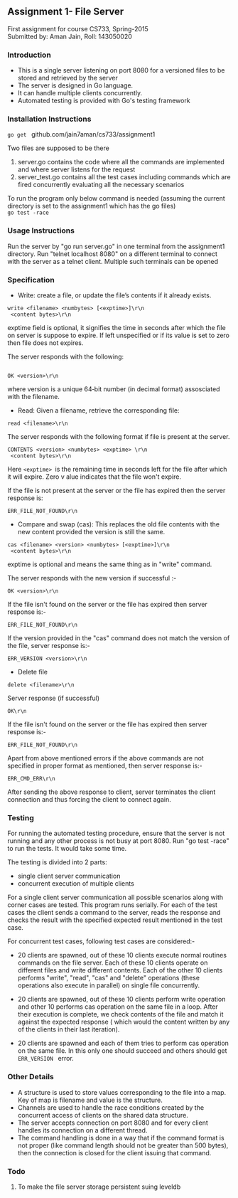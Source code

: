 ## Assignment 1- File Server

First assignment for course CS733, Spring-2015  
Submitted by: Aman Jain, Roll: 143050020

### Introduction
* This is a single server listening on port 8080 for a versioned files to be stored and retrieved by the server 
* The server is designed in Go language.    
* It can handle multiple clients concurrently.  
* Automated testing is provided with Go's testing framework

### Installation Instructions
<code>go get </code> github.com/jain7aman/cs733/assignment1

Two files are supposed to be there <br/>
1. server.go contains the code where all the commands are implemented and where server listens for the request <br/>
2. server_test.go contains all the test cases including commands which are fired concurrently evaluating all the necessary scenarios

To run the program only below command is needed (assuming the current directory is set to the assignment1 which has the go files)
<br/><code>go test -race</code>


### Usage Instructions
Run the server by "go run server.go" in one terminal from the assignment1 directory.
Run "telnet localhost 8080" on a different terminal to connect with the server as a telnet client. Multiple such terminals can be opened


### Specification
* Write: create a file, or update the file’s contents if it already exists.
```
write <filename> <numbytes> [<exptime>]\r\n
 <content bytes>\r\n
```
exptime field is optional, it signifies the time in seconds after which the file on server 
is suppose to expire. If left unspecified or if its value is set to zero then file does not expires.

The server responds with the following:

```

OK <version>\r\n

``````
where version is a unique 64‐bit number (in decimal format) assosciated with the
filename.

* Read: Given a filename, retrieve the corresponding file:
```
read <filename>\r\n
```
The server responds with the following format if file is present at the server.
```
CONTENTS <version> <numbytes> <exptime> \r\n
 <content bytes>\r\n  
```
Here ```<exptime> ```is the remaining time in seconds left for the file after which it will expire. Zero v alue indicates that the file won't expire.

If the file is not present at the server or the file has expired then the server response is:
```
ERR_FILE_NOT_FOUND\r\n
```

* Compare and swap (cas): This replaces the old file contents with the new content
provided the version is still the same.
```
cas <filename> <version> <numbytes> [<exptime>]\r\n
 <content bytes>\r\n
```
exptime is optional and means the same thing as in "write" command.

The server responds with the new version if successful :-
```
OK <version>\r\n
```
If the file isn't found on the server or the file has expired then server response is:-
```
ERR_FILE_NOT_FOUND\r\n
```
If the version provided in the "cas" command does not match the version of the file, server
response is:-
```
ERR_VERSION <version>\r\n
```

* Delete file
```
delete <filename>\r\n
```
Server response (if successful)
```
OK\r\n
```

If the file isn't found on the server or the file has expired then server response is:-
```
ERR_FILE_NOT_FOUND\r\n
```

Apart from above mentioned errors if the above commands are not specified in proper format as mentioned, then server response is:-
```
ERR_CMD_ERR\r\n
```
After sending the above response to client, server terminates the client connection and thus forcing the client to connect again.



### Testing

For running the automated testing procedure, ensure that the server is not running and any other process is not busy at port 8080.
Run "go test -race" to run the tests. It would take some time.

The testing is divided into 2 parts:
* single client server communication
* concurrent execution of multiple clients

For a single client server communication all possible scenarios along with corner cases are tested. This program runs serially. For each of the test cases the client sends a command to the server, reads the response and checks the result with the specified expected result mentioned in the test case.

For concurrent test cases, following test cases are considered:-
* 20 clients are spawned, out of these 10 clients execute normal routines commands on the file server. Each of these 10 clients operate on different files and write different contents. 
Each of the other 10 clients performs "write", "read", "cas" and "delete" operations (these operations also execute in parallel) on single file concurrently.

* 20 clients are spawned, out of these 10 clients perform write operation and other 10 performs cas operation on the same file in a loop. After their execution is complete, we check contents of the file and match it against the expected response ( which would the content written by any of the clients in their last iteration).

* 20 clients are spawned and each of them tries to perform cas operation on the same file. In this only one should succeed and others should get ```ERR_VERSION ``` error.


### Other Details

* A structure is used to store values corresponding to the file into a map. Key of map is filename and value is the structure.
* Channels are used to handle the race conditions created by the concurrent access of clients on the shared data structure.
* The server accepts connection on port 8080 and for every client handles its connection on a different thread.
* The command handling is done in a way that if the command format is not proper (like command length should not be greater than 500 bytes), then the connection is closed for the client issuing that command.

### Todo
1. To make the file server storage persistent suing leveldb